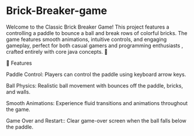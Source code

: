 # Brick-Breaker-game
Welcome to the Classic Brick Breaker Game! This project features a controlling a paddle to bounce a ball and break rows of colorful bricks. The game features smooth animations, intuitive controls, and engaging gameplay, perfect for both casual gamers and programming enthusiasts , crafted entirely with core java concepts. 🌟

🚀 Features

   Paddle Control: Players can control the paddle using keyboard arrow keys.
   
   Ball Physics: Realistic ball movement with bounces off the paddle, bricks, and walls.
   
  Smooth Animations: Experience fluid transitions and animations throughout the game.
  
  Game Over and Restart:: Clear game-over screen when the ball falls below the paddle.
